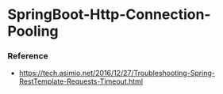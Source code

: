# SpringBoot-Http-Connection-Pooling

### Reference 

- https://tech.asimio.net/2016/12/27/Troubleshooting-Spring-RestTemplate-Requests-Timeout.html
